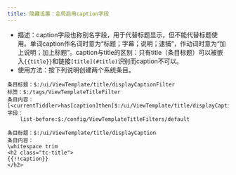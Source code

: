 ```yaml
---
title: 隐藏设置：全局启用caption字段
---
```


* 描述：caption字段也称别名字段，用于代替标题显示，但不能代替标题使用。单词caption作名词时意为“标题；字幕；说明；逮捕”，作动词时意为“加上说明；加上标题”。caption与title的区别：只有title（条目标题）可以被嵌入`{{title}}`和链接`[title](#title)`识别而caption不可以。
* 使用方法：按下列说明创建两个系统条目。


```
条目标题：$:/ui/ViewTemplate/title/displayCaptionFilter
标签：$:/tags/ViewTemplateTitleFilter
条目内容：[<currentTiddler>has[caption]then[$:/ui/ViewTemplate/title/displayCaption]]
字段：
	list-before:$:/config/ViewTemplateTitleFilters/default
```

```
条目标题：$:/ui/ViewTemplate/title/displayCaption
条目内容：
\whitespace trim
<h2 class="tc-title">
{{!!caption}}
</h2>
```
